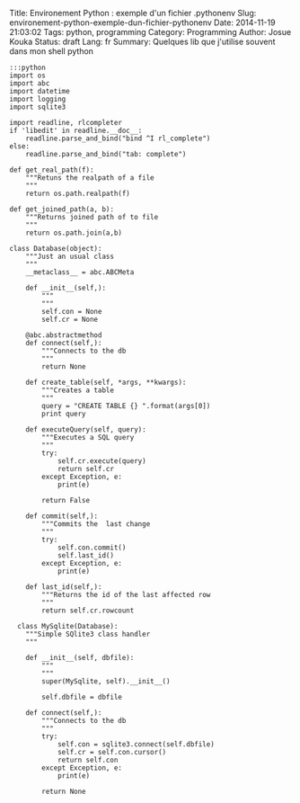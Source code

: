 Title: Environement Python : exemple d'un fichier .pythonenv
Slug: environement-python-exemple-dun-fichier-pythonenv
Date: 2014-11-19 21:03:02
Tags: python, programming
Category: Programming
Author: Josue Kouka
Status: draft
Lang: fr
Summary: Quelques lib que j'utilise souvent dans mon shell python



    :::python
    import os
    import abc
    import datetime
    import logging
    import sqlite3

    import readline, rlcompleter
    if 'libedit' in readline.__doc__:
        readline.parse_and_bind("bind ^I rl_complete")
    else:
        readline.parse_and_bind("tab: complete")

    def get_real_path(f):
        """Retuns the realpath of a file
        """
        return os.path.realpath(f)

    def get_joined_path(a, b):
        """Returns joined path of to file
        """
        return os.path.join(a,b)

    class Database(object):
        """Just an usual class
        """
        __metaclass__ = abc.ABCMeta

        def __init__(self,):
            """
            """
            self.con = None
            self.cr = None

        @abc.abstractmethod
        def connect(self,):
            """Connects to the db
            """
            return None

        def create_table(self, *args, **kwargs):
            """Creates a table
            """
            query = "CREATE TABLE {} ".format(args[0])
            print query

        def executeQuery(self, query):
            """Executes a SQL query
            """
            try:
                self.cr.execute(query)
                return self.cr
            except Exception, e:
                print(e)

            return False

        def commit(self,):
            """Commits the  last change
            """
            try:
                self.con.commit()
                self.last_id()
            except Exception, e:
                print(e)

        def last_id(self,):
            """Returns the id of the last affected row
            """
            return self.cr.rowcount

      class MySqlite(Database):
        """Simple SQlite3 class handler
        """

        def __init__(self, dbfile):
            """
            """
            super(MySqlite, self).__init__()

            self.dbfile = dbfile

        def connect(self,):
            """Connects to the db
            """
            try:
                self.con = sqlite3.connect(self.dbfile)
                self.cr = self.con.cursor()
                return self.con
            except Exception, e:
                print(e)

            return None


